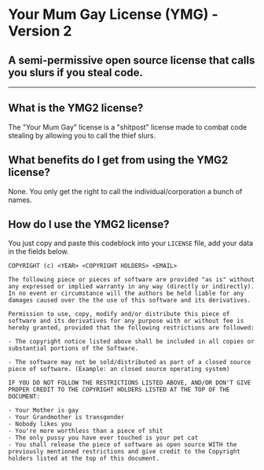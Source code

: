 # Your Mum Gay License (YMG) - Version 2
## A semi-permissive open source license that calls you slurs if you steal code.
---

## What is the YMG2 license?
The "Your Mum Gay" license is a "shitpost" license made to combat code stealing by allowing you to call the thief slurs.

## What benefits do I get from using the YMG2 license?

None. You only get the right to call the individual/corporation a bunch of names.

## How do I use the YMG2 license?

You just copy and paste this codeblock into your `LICENSE` file, add your data in the fields below.
```
COPYRIGHT (c) <YEAR> <COPYRIGHT HOLDERS> <EMAIL>

The following piece or pieces of software are provided "as is" without any expressed or implied warranty in any way (directly or indirectly). In no event or circumstance will the authors be held liable for any damages caused over the the use of this software and its derivatives.

Permission to use, copy, modify and/or distribute this piece of software and its derivatives for any purpose with or without fee is hereby granted, provided that the following restrictions are followed:

- The copyright notice listed above shall be included in all copies or substantial portions of the Software.

- The software may not be sold/distributed as part of a closed source piece of software. (Example: an closed source operating system)

IF YOU DO NOT FOLLOW THE RESTRICTIONS LISTED ABOVE, AND/OR DON'T GIVE PROPER CREDIT TO THE COPYRIGHT HOLDERS LISTED AT THE TOP OF THE DOCUMENT:

- Your Mother is gay
- Your Grandmother is transgender
- Nobody likes you
- You're more worthless than a piece of shit
- The only pussy you have ever touched is your pet cat
- You shall release the piece of software as open source WITH the previously mentioned restrictions and give credit to the Copyright holders listed at the top of this document.
```
